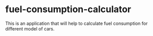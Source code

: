 # fuel-consumption-calculator

This is an application that will help to calculate fuel consumption for different model of cars.